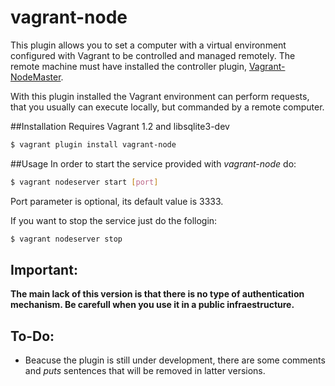 vagrant-node
============

This plugin allows you to set a computer with a virtual environment configured with Vagrant to be controlled and managed remotely. The remote machine must have installed the controller plugin, [Vagrant-NodeMaster](https://github.com/fjsanpedro/vagrant-nodemaster/tree/master/lib/vagrant-nodemaster).

With this plugin installed the Vagrant environment can perform requests, that you usually can execute locally, but commanded by a remote computer.

##Installation
Requires Vagrant 1.2 and libsqlite3-dev

```bash
$ vagrant plugin install vagrant-node
```

##Usage
In order to start the service provided with *vagrant-node* do:

```bash
$ vagrant nodeserver start [port]
```

Port parameter is optional, its default value is 3333.

If you want to stop the service just do the follogin:

```bash
$ vagrant nodeserver stop
```


## Important:
**The main lack of this version is that there is no type of authentication mechanism. Be carefull when you use it in a public infraestructure.**

## To-Do:
* Beacuse the plugin is still under development, there are some comments and *puts* sentences that will be removed in latter versions.


